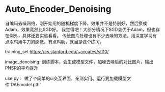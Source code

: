 # Auto_Encoder_Denoising
自编码去噪网络，刚开始用的随机梯度下降，效果并不是特别好，然后换成Adam，效果竟然比SGD好。
我觉得吧！大部分情况下SGD会优于Adam，但也存在例外，具体还要实验看看。
传统图片处理也有不少去噪的方法，用深度学习有点杀鸡用牛刀的感觉。有点鸡肋，就当是做个练习。

training_set:https://cs.stanford.edu/~acoates/stl10/

image_denoising:
训练脚本，会生成模型文件，加噪去噪后的对比图片，输出PNSR的平均提升

use.py：
做了个简单的ui交互界面，亲测实用。运行要加载模型文件'DAEmodel.pth'
